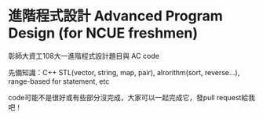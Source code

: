# 進階程式設計 Advanced Program Design (for NCUE freshmen)

彰師大資工108大一進階程式設計題目與 AC code

先備知識：C++ STL(vector, string, map, pair), alrorithm(sort, reverse...), range-based for statement, etc

code可能不是很好或有些部分沒完成，大家可以一起完成它，發pull request給我吧！
